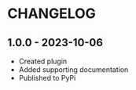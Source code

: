 # CHANGELOG

## 1.0.0 - 2023-10-06

* Created plugin
* Added supporting documentation
* Published to PyPi
